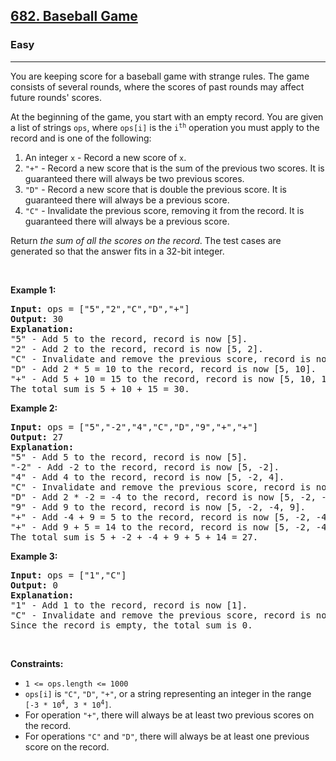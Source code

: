 <h2><a href="https://leetcode.com/problems/baseball-game/">682. Baseball Game</a></h2><h3>Easy</h3><hr><div style="user-select: auto;"><p style="user-select: auto;">You are keeping score for a baseball game with strange rules. The game consists of several rounds, where the scores of past rounds may affect future rounds' scores.</p>

<p style="user-select: auto;">At the beginning of the game, you start with an empty record. You are given a list of strings <code style="user-select: auto;">ops</code>, where <code style="user-select: auto;">ops[i]</code> is the <code style="user-select: auto;">i<sup style="user-select: auto;">th</sup></code> operation you must apply to the record and is one of the following:</p>

<ol style="user-select: auto;">
	<li style="user-select: auto;">An integer <code style="user-select: auto;">x</code> - Record a new score of <code style="user-select: auto;">x</code>.</li>
	<li style="user-select: auto;"><code style="user-select: auto;">"+"</code> - Record a new score that is the sum of the previous two scores. It is guaranteed there will always be two previous scores.</li>
	<li style="user-select: auto;"><code style="user-select: auto;">"D"</code> - Record a new score that is double the previous score. It is guaranteed there will always be a previous score.</li>
	<li style="user-select: auto;"><code style="user-select: auto;">"C"</code> - Invalidate the previous score, removing it from the record. It is guaranteed there will always be a previous score.</li>
</ol>

<p style="user-select: auto;">Return <em style="user-select: auto;">the sum of all the scores on the record</em>. The test cases are generated so that the answer fits in a 32-bit integer.</p>

<p style="user-select: auto;">&nbsp;</p>
<p style="user-select: auto;"><strong style="user-select: auto;">Example 1:</strong></p>

<pre style="user-select: auto;"><strong style="user-select: auto;">Input:</strong> ops = ["5","2","C","D","+"]
<strong style="user-select: auto;">Output:</strong> 30
<strong style="user-select: auto;">Explanation:</strong>
"5" - Add 5 to the record, record is now [5].
"2" - Add 2 to the record, record is now [5, 2].
"C" - Invalidate and remove the previous score, record is now [5].
"D" - Add 2 * 5 = 10 to the record, record is now [5, 10].
"+" - Add 5 + 10 = 15 to the record, record is now [5, 10, 15].
The total sum is 5 + 10 + 15 = 30.
</pre>

<p style="user-select: auto;"><strong style="user-select: auto;">Example 2:</strong></p>

<pre style="user-select: auto;"><strong style="user-select: auto;">Input:</strong> ops = ["5","-2","4","C","D","9","+","+"]
<strong style="user-select: auto;">Output:</strong> 27
<strong style="user-select: auto;">Explanation:</strong>
"5" - Add 5 to the record, record is now [5].
"-2" - Add -2 to the record, record is now [5, -2].
"4" - Add 4 to the record, record is now [5, -2, 4].
"C" - Invalidate and remove the previous score, record is now [5, -2].
"D" - Add 2 * -2 = -4 to the record, record is now [5, -2, -4].
"9" - Add 9 to the record, record is now [5, -2, -4, 9].
"+" - Add -4 + 9 = 5 to the record, record is now [5, -2, -4, 9, 5].
"+" - Add 9 + 5 = 14 to the record, record is now [5, -2, -4, 9, 5, 14].
The total sum is 5 + -2 + -4 + 9 + 5 + 14 = 27.
</pre>

<p style="user-select: auto;"><strong style="user-select: auto;">Example 3:</strong></p>

<pre style="user-select: auto;"><strong style="user-select: auto;">Input:</strong> ops = ["1","C"]
<strong style="user-select: auto;">Output:</strong> 0
<strong style="user-select: auto;">Explanation:</strong>
"1" - Add 1 to the record, record is now [1].
"C" - Invalidate and remove the previous score, record is now [].
Since the record is empty, the total sum is 0.
</pre>

<p style="user-select: auto;">&nbsp;</p>
<p style="user-select: auto;"><strong style="user-select: auto;">Constraints:</strong></p>

<ul style="user-select: auto;">
	<li style="user-select: auto;"><code style="user-select: auto;">1 &lt;= ops.length &lt;= 1000</code></li>
	<li style="user-select: auto;"><code style="user-select: auto;">ops[i]</code> is <code style="user-select: auto;">"C"</code>, <code style="user-select: auto;">"D"</code>, <code style="user-select: auto;">"+"</code>, or a string representing an integer in the range <code style="user-select: auto;">[-3 * 10<sup style="user-select: auto;">4</sup>, 3 * 10<sup style="user-select: auto;">4</sup>]</code>.</li>
	<li style="user-select: auto;">For operation <code style="user-select: auto;">"+"</code>, there will always be at least two previous scores on the record.</li>
	<li style="user-select: auto;">For operations <code style="user-select: auto;">"C"</code> and <code style="user-select: auto;">"D"</code>, there will always be at least one previous score on the record.</li>
</ul>
</div>